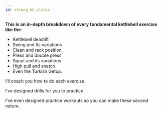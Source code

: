 ```yaml
---
id: strong_kb_clinic
---
```


**This is an in-depth breakdown of every fundamental kettlebell exercise like the**:

- Kettlebell deadlift
- Swing and its variations
- Clean and rack position
- Press and double press
- Squat and its variations
- High pull and snatch
- Even the Turkish Getup.

I’ll coach you how to do each exercise.

I’ve designed drills for you to practice.

I’ve even designed practice workouts so you can make these second nature.
